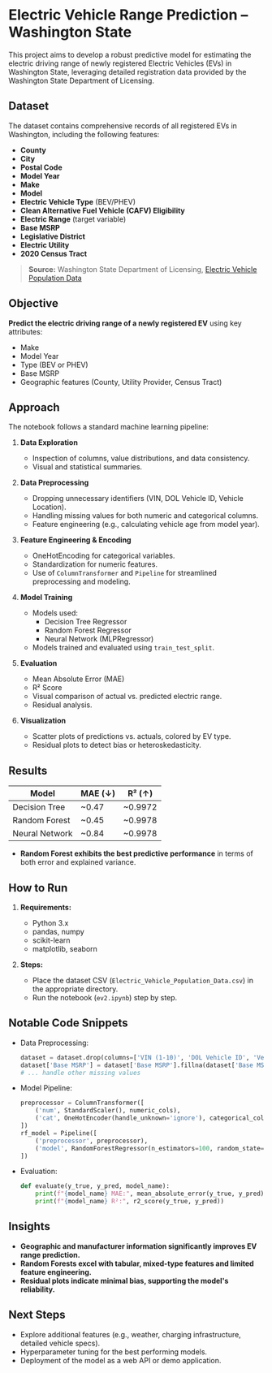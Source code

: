 # Electric Vehicle Range Prediction – Washington State

This project aims to develop a robust predictive model for estimating the electric driving range of newly registered Electric Vehicles (EVs) in Washington State, leveraging detailed registration data provided by the Washington State Department of Licensing.

## Dataset

The dataset contains comprehensive records of all registered EVs in Washington, including the following features:

- **County**
- **City**
- **Postal Code**
- **Model Year**
- **Make**
- **Model**
- **Electric Vehicle Type** (BEV/PHEV)
- **Clean Alternative Fuel Vehicle (CAFV) Eligibility**
- **Electric Range** (target variable)
- **Base MSRP**
- **Legislative District**
- **Electric Utility**
- **2020 Census Tract**

> **Source:** Washington State Department of Licensing, [Electric Vehicle Population Data](https://data.wa.gov/)

## Objective

**Predict the electric driving range of a newly registered EV** using key attributes:
- Make
- Model Year
- Type (BEV or PHEV)
- Base MSRP
- Geographic features (County, Utility Provider, Census Tract)

## Approach

The notebook follows a standard machine learning pipeline:

1. **Data Exploration**
    - Inspection of columns, value distributions, and data consistency.
    - Visual and statistical summaries.

2. **Data Preprocessing**
    - Dropping unnecessary identifiers (VIN, DOL Vehicle ID, Vehicle Location).
    - Handling missing values for both numeric and categorical columns.
    - Feature engineering (e.g., calculating vehicle age from model year).

3. **Feature Engineering & Encoding**
    - OneHotEncoding for categorical variables.
    - Standardization for numeric features.
    - Use of `ColumnTransformer` and `Pipeline` for streamlined preprocessing and modeling.

4. **Model Training**
    - Models used:
        - Decision Tree Regressor
        - Random Forest Regressor
        - Neural Network (MLPRegressor)
    - Models trained and evaluated using `train_test_split`.

5. **Evaluation**
    - Mean Absolute Error (MAE)
    - R² Score
    - Visual comparison of actual vs. predicted electric range.
    - Residual analysis.

6. **Visualization**
    - Scatter plots of predictions vs. actuals, colored by EV type.
    - Residual plots to detect bias or heteroskedasticity.

## Results

| Model            | MAE (↓) | R² (↑)   |
|------------------|---------|----------|
| Decision Tree    | ~0.47   | ~0.9972  |
| Random Forest    | ~0.45   | ~0.9978  |
| Neural Network   | ~0.84   | ~0.9978  |

- **Random Forest exhibits the best predictive performance** in terms of both error and explained variance.

## How to Run

1. **Requirements:**
    - Python 3.x
    - pandas, numpy
    - scikit-learn
    - matplotlib, seaborn

2. **Steps:**
    - Place the dataset CSV (`Electric_Vehicle_Population_Data.csv`) in the appropriate directory.
    - Run the notebook (`ev2.ipynb`) step by step.

## Notable Code Snippets

- Data Preprocessing:
    ```python
    dataset = dataset.drop(columns=['VIN (1-10)', 'DOL Vehicle ID', 'Vehicle Location'], errors='ignore')
    dataset['Base MSRP'] = dataset['Base MSRP'].fillna(dataset['Base MSRP'].median())
    # ... handle other missing values
    ```

- Model Pipeline:
    ```python
    preprocessor = ColumnTransformer([
        ('num', StandardScaler(), numeric_cols),
        ('cat', OneHotEncoder(handle_unknown='ignore'), categorical_cols)
    ])
    rf_model = Pipeline([
        ('preprocessor', preprocessor),
        ('model', RandomForestRegressor(n_estimators=100, random_state=42))
    ])
    ```

- Evaluation:
    ```python
    def evaluate(y_true, y_pred, model_name):
        print(f"{model_name} MAE:", mean_absolute_error(y_true, y_pred))
        print(f"{model_name} R²:", r2_score(y_true, y_pred))
    ```

## Insights

- **Geographic and manufacturer information significantly improves EV range prediction.**
- **Random Forests excel with tabular, mixed-type features and limited feature engineering.**
- **Residual plots indicate minimal bias, supporting the model's reliability.**

## Next Steps

- Explore additional features (e.g., weather, charging infrastructure, detailed vehicle specs).
- Hyperparameter tuning for the best performing models.
- Deployment of the model as a web API or demo application.

